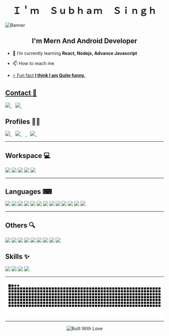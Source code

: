 <h1 align="center"> Ｉ＇ｍ&nbsp;&nbsp;&nbsp;&nbsp;&nbsp;Ｓｕｂｈａｍ&nbsp;&nbsp;&nbsp;&nbsp;&nbsp;Ｓｉｎｇｈ </h1>
 
![Banner](https://res.cloudinary.com/superfolio/image/upload/v1620689979/68747470733a2f2f692e70696e696d672e636f6d2f6f726967696e616c732f63362f33332f63322f63363333633230656465383266306530636564376435373064626533613166332e676966_yjuh2s.gif)


<h2 align="center">I'm Mern And Android Developer</h2>

- 🌱 I’m currently learning **React, Nodejs, Advance Javascript**

- 📫 How to reach me <a href="mailto:singhshome2@gmail.com">

- ⚡ Fun fact **I think I am Quite funny.**
 
## Contact 📱
<a href="mailto:singhshome2@gmail.com">
    <img src="https://img.shields.io/badge/Gmail-D14836?style=for-the-badge&logo=gmail&logoColor=white"/>
</a>&nbsp;&nbsp;

<a href="https://codexsubham.github.io/SubhamSingh.github.io/">
    <img src="https://img.shields.io/badge/website-000000?style=for-the-badge&logo=About.me&logoColor=white"/>
</a>&nbsp;&nbsp;

## Profiles 🧒🏽
<a href="https://github.com/CodeXsubham">
    <img src="https://img.shields.io/badge/GitHub-100000?style=for-the-badge&logo=github&logoColor=white" />
</a>&nbsp;&nbsp;

<a href="https://www.linkedin.com/in/subham-singh-94954b229/">
    <img src="https://img.shields.io/badge/LinkedIn-0077B5?style=for-the-badge&logo=linkedin&logoColor=white"/>
</a>&nbsp;&nbsp;

<a href="https://www.frontendmentor.io/profile/CodeXsubham">
    <img src="https://img.shields.io/badge/Frontend Mentor-6495ED?style=for-the-badge&logo=Frontend Mentor&logoColor=white" alt="">
</a>&nbsp;&nbsp;

<!-- <a href="https://leetcode.com/Subham9311/">
    <img src="https://img.shields.io/badge/-LeetCode-FFA116?style=for-the-badge&logo=LeetCode&logoColor=black"/>
</a>&nbsp;&nbsp;
 -->

<a href="https://codexsubham.github.io/SubhamSingh.github.io/">
    <img src="https://img.shields.io/badge/website-000000?style=for-the-badge&logo=About.me&logoColor=white"/>
</a>&nbsp;&nbsp;

<hr>

## Workspace 💻
<p align='left'>
    <img src="https://img.shields.io/badge/windows-%230078D6.svg?&style=for-the-badge&logo=windows&logoColor=white" />
    <img src="https://img.shields.io/badge/intel-core%20i5%2010th-%230071C5.svg?&style=for-the-badge&logo=intel&logoColor=white" />
    <img src="https://img.shields.io/badge/RAM-8GB-%230071C5.svg?&style=for-the-badge&logoColor=white" />
    <img
        src="https://img.shields.io/badge/nvidia-gtx%201650-%2376B900.svg?&style=for-the-badge&logo=nvidia&logoColor=white" />
    <img src="https://img.shields.io/badge/MSI%20laptop-FF0000?style=for-the-badge&logo=msi&logoColor=white"/>
</p>

<hr>

## Languages ⌨
<p align="left">
    <img src="https://img.shields.io/badge/java-%23ED8B00.svg?style=for-the-badge&logo=openjdk&logoColor=white" />
    <img src="https://img.shields.io/badge/HTML5-E34F26?style=for-the-badge&logo=html5&logoColor=white" />
    <img src="https://img.shields.io/badge/CSS3-1572B6?style=for-the-badge&logo=css3&logoColor=white" />
    <img src="https://img.shields.io/badge/JavaScript-323330?style=for-the-badge&logo=javascript&logoColor=F7DF1E" />
    <img src="https://img.shields.io/badge/React-20232A?style=for-the-badge&logo=react&logoColor=61DAFB" />
    <img src="https://img.shields.io/badge/kotlin-%237F52FF.svg?style=for-the-badge&logo=kotlin&logoColor=white" />
    <img src="https://img.shields.io/badge/Express.js-404D59?style=for-the-badge" />
    <img src="https://img.shields.io/badge/MongoDB-4EA94B?style=for-the-badge&logo=mongodb&logoColor=white."/>
    <img src="https://img.shields.io/badge/Amazon_AWS-232F3E?style=for-the-badge&logo=amazon-aws&logoColor=white" />
    <img src="https://img.shields.io/badge/Bootstrap-563D7C?style=for-the-badge&logo=bootstrap&logoColor=white" />
    <img src="	https://img.shields.io/badge/TypeScript-007ACC?style=for-the-badge&logo=typescript&logoColor=white" />
    <img src=" https://img.shields.io/badge/Tailwind_CSS-38B2AC?style=for-the-badge&logo=tailwind-css&logoColor=white" />
    <img src="https://img.shields.io/badge/Android-3DDC84?style=for-the-badge&logo=android&logoColor=white" />
    
</p>

<hr>

## Others 🔍
<p align="left">
    <img src="https://img.shields.io/badge/Visual_Studio_Code-0078D4?style=for-the-badge&logo=visual%20studio%20code&logoColor=white"/>
    <img src="https://img.shields.io/badge/HackTheBox-111927?style=for-the-badge&logo=Hack%20The%20Box&logoColor=9FEF00"/>
    <img src="https://img.shields.io/badge/GIT-E44C30?style=for-the-badge&logo=git&logoColor=white"/>
    <img src="https://img.shields.io/badge/Firefox_Browser-FF7139?style=for-the-badge&logo=Firefox-Browser&logoColor=white"/>
    <img src="https://img.shields.io/badge/Xampp-F37623?style=for-the-badge&logo=xampp&logoColor=white" />
    <img src="https://img.shields.io/badge/Valorant-fa4454?style=for-the-badge&logo=valorant&logoColor=white" />
    <img src="https://img.shields.io/badge/Discord-5865F2?style=for-the-badge&logo=discord&logoColor=white" />
    <img src="https://img.shields.io/badge/Spotify-1ED760?&style=for-the-badge&logo=spotify&logoColor=white"/>
    <img src="https://img.shields.io/badge/Android%20Studio-3DDC84.svg?style=for-the-badge&logo=Android-Studio&logoColor=white"/>
</p>

## Skills ✨
<p align="left">
    <img src="https://img.shields.io/badge/Adobe%20Photoshop-31A8FF?style=for-the-badge&logo=Adobe%20Photoshop&logoColor=black" />
    <img src="https://img.shields.io/badge/Adobe%20after%20affects-CF96FD?style=for-the-badge&logo=Adobe%20after%20effects&logoColor=393665" />
    <img src="https://img.shields.io/badge/Adobe%20Premiere%20Pro-9999FF?style=for-the-badge&logo=Adobe%20Premiere%20Pro&logoColor=white" />
    <img src="https://img.shields.io/badge/Canva-%2300C4CC.svg?&style=for-the-badge&logo=Canva&logoColor=white" />
</p>

<hr>
<img src="https://raw.githubusercontent.com/deepraj21/deepraj21/output/snake.svg"/>
<hr>
<p align="center">
<img  src="https://forthebadge.com/images/badges/built-with-love.svg" alt="Built With Love">
</p>
